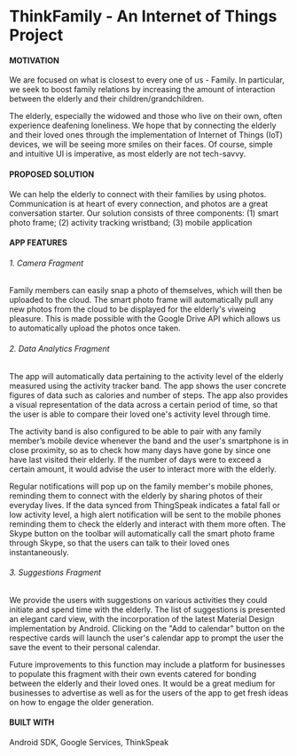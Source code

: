 # ThinkFamily - An Internet of Things Project
#### MOTIVATION
We are focused on what is closest to every one of us - Family. In particular, we seek to boost family relations by increasing the amount of interaction between the elderly and their children/grandchildren.

The elderly, especially the widowed and those who live on their own, often experience deafening loneliness. We hope that by connecting the elderly and their loved ones through the implementation of Internet of Things (IoT) devices, we will be seeing more smiles on their faces. Of course, simple and intuitive UI is imperative, as most elderly are not tech-savvy.


#### PROPOSED SOLUTION
We can help the elderly to connect with their families by using photos. Communication is at heart of every connection, and photos are a great conversation starter. Our solution consists of three components:  (1) smart photo frame;  (2) activity tracking wristband;  (3) mobile application


#### APP FEATURES
###### 1. Camera Fragment
Family members can easily snap a photo of themselves, which will then be uploaded to the cloud. The smart photo frame will automatically pull any new photos from the cloud to be displayed for the elderly's viweing pleasure. This is made possible with the Google Drive API which allows us to automatically upload the photos once taken.

###### 2. Data Analytics Fragment
The app will automatically data pertaining to the activity level of the elderly measured using the activity tracker band. The app shows the user concrete figures of data such as calories and number of steps. The app also provides a visual representation of the data across a certain period of time, so that the user is able to compare their loved one's activity level through time. 

The activity band is also configured to be able to pair with any family member’s mobile device whenever the band and the user's smartphone is in close proximity, so as to check how many days have gone by since one have last visited their elderly. If the number of days were to exceed a certain amount, it would advise the user to interact more with the elderly.

Regular notifications will pop up on the family member's mobile phones, reminding them to connect with the elderly by sharing photos of their everyday lives. If the data synced from ThingSpeak indicates a fatal fall or low activity level, a high alert notification will be sent to the mobile phones reminding them to check the elderly and interact with them more often. The Skype button on the toolbar will automatically call the smart photo frame through Skype, so that the users can talk to their loved ones instantaneously.

###### 3. Suggestions Fragment
We provide the users with suggestions on various activities they could initiate and spend time with the elderly. The list of suggestions is presented an elegant card view, with the incorporation of the latest Material Design implementation by Android. Clicking on the "Add to calendar" button on the respective cards will launch the user's calendar app to prompt the user the save the event to their personal calendar. 

Future improvements to this function may include a platform for businesses to populate this fragment with their own events catered for bonding between the elderly and their loved ones. It would be a great medium for businesses to advertise as well as for the users of the app to get fresh ideas on how to engage the older generation.


#### BUILT WITH
Android SDK, Google Services, ThinkSpeak
